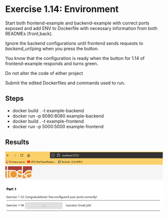 # Exercise 1.14: Environment

Start both frontend-example and backend-example with correct ports exposed and add ENV to Dockerfile with necessary information from both READMEs (front,back).

Ignore the backend configurations until frontend sends requests to _backend_url_/ping when you press the button.

You know that the configuration is ready when the button for 1.14 of frontend-example responds and turns green.

Do not alter the code of either project

Submit the edited Dockerfiles and commands used to run.

## Steps

- docker build . -t example-backend
- docker run -p 8080:8080 example-backend
- docker build . -t example-frontend
- docker run -p 5000:5000 example-frontend

## Results

![Exercise 1.14](Exercise_1.14.png)
